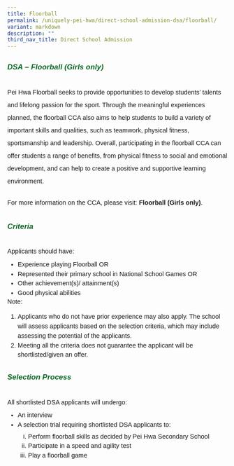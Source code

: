 ```yaml
---
title: Floorball
permalink: /uniquely-pei-hwa/direct-school-admission-dsa/floorball/
variant: markdown
description: ""
third_nav_title: Direct School Admission
---
```

<h6 style="color:#0B6623;font-family:sans-serif;font-weight:bold;margin-top:30px;"><strong style="font-family:sans-serif;font-size:17px;color:#0B6623;">DSA – Floorball (Girls only)</strong></h6>

<p style="font-size:14.5px; line-height:2;margin-top:20px; font-family:sans-serif">Pei Hwa Floorball seeks to provide opportunities to develop students’ talents and lifelong passion for the sport. Through the meaningful experiences planned, the floorball CCA also aims to help students to build a variety of important skills and qualities, such as teamwork, physical fitness, sportsmanship and leadership. Overall, participating in the floorball CCA can offer students a range of benefits, from physical fitness to social and emotional development, and can help to create a positive and supportive learning environment.</p>

<p style="font-size:14.5px; line-height:2;margin-top:20px; font-family:sans-serif">For more information on the CCA, please visit:<a style="font-size:14.5px; line-height:1.5;font-family:sans-serif;font-weight:bold;text-decoration: none;" href="https://www.peihwasec.moe.edu.sg/learning-at-pei-hwa/cca/sports-games/floorball/"> Floorball (Girls only)</a>.</p>

<h6 style="color:#0B6623;font-family:sans-serif;font-weight:bold;margin-top:30px;"><strong style="font-family:sans-serif;font-size:17px;color:#0B6623;">Criteria</strong></h6>

<p style="font-size:14.5px; line-height:2;margin-top:5px; font-family:sans-serif">Applicants should have:</p>

<ul style="margin-top:-10px;">
	<li style="font-size:14.5px; line-height:1.5;font-family:sans-serif;">Experience playing Floorball OR</li>
	<li style="font-size:14.5px;line-height:1.5;font-family:sans-serif;">Represented their primary school in National School Games OR</li>
	<li style="font-size:14.5px;line-height:1.5;font-family:sans-serif;">Other achievement(s)/ attainment(s) </li>
	<li style="font-size:14.5px;line-height:1.5;font-family:sans-serif;">Good physical abilities </li>
</ul>

<p style="margin-top:-20px;font-size:14.5px; line-height:2;font-family:sans-serif;">Note:</p>

<ol style="margin-top:-5px;">
<li style="font-size:14.5px; line-height:1.5;font-family:sans-serif;">Applicants who do not have prior experience may also apply. The school will assess applicants based on the selection criteria, which may include assessing the potential of the applicants.</li>
<li style="font-size:14.5px; line-height:1.5;font-family:sans-serif;">Meeting all the criteria does not guarantee the applicant will be shortlisted/given an offer.</li>
</ol>

<h6 style="color:#0B6623;font-family:sans-serif;font-weight:bold;margin-top:30px;"><strong style="font-family:sans-serif;font-size:17px;color:#0B6623;">Selection Process </strong></h6>

<p style="font-size:14.5px; line-height:2;margin-top:5px; font-family:sans-serif">All shortlisted DSA applicants will undergo:</p>

<ul style="margin-top:-10px;">
<li style="font-size:14.5px; line-height:1.5;font-family:sans-serif;">An interview</li>
<li style="font-size:14.5px; line-height:1.5;font-family:sans-serif;">A selection trial requiring shortlisted DSA applicants to: </li>
	<ol style="margin-top:5px; display">
		<li style="font-size:14.5px; line-height:1.5;font-family:sans-serif;list-style-type: lower-roman;">Perform floorball skills as decided by Pei Hwa Secondary School</li>
		<li style="font-size:14.5px; line-height:1.5;font-family:sans-serif;list-style-type: lower-roman;">Participate in a speed and agility test</li>
		<li style="font-size:14.5px; line-height:1.5;font-family:sans-serif;list-style-type: lower-roman;">Play a floorball game </li>
</ol>
</ul>